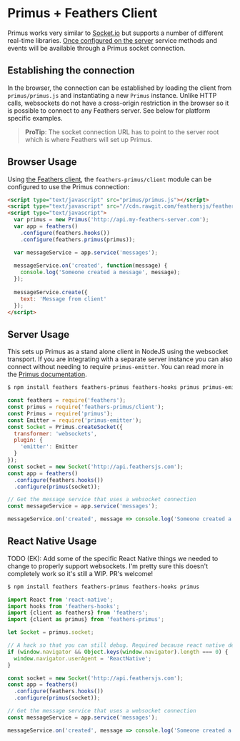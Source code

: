 # Primus + Feathers Client

Primus works very similar to [Socket.io](socket-io.md) but supports a number of different real-time libraries. [Once configured on the server](../real-time/primus.md) service methods and events will be available through a Primus socket connection. 

## Establishing the connection

In the browser, the connection can be established by loading the client from `primus/primus.js` and instantiating a new `Primus` instance. Unlike HTTP calls, websockets do not have a cross-origin restriction in the browser so it is possible to connect to any Feathers server. See below for platform specific examples.

> **ProTip**: The socket connection URL has to point to the server root which is where Feathers will set up Primus.

## Browser Usage

Using [the Feathers client](feathers.md), the `feathers-primus/client` module can be configured to use the Primus connection:

```html
<script type="text/javascript" src="primus/primus.js"></script>
<script type="text/javascript" src="//cdn.rawgit.com/feathersjs/feathers-client/v1.0.0/dist/feathers.js"></script>
<script type="text/javascript">
  var primus = new Primus('http://api.my-feathers-server.com');
  var app = feathers()
    .configure(feathers.hooks())
    .configure(feathers.primus(primus));

  var messageService = app.service('messages');
  
  messageService.on('created', function(message) {
    console.log('Someone created a message', message);
  });
  
  messageService.create({
    text: 'Message from client'
  });
</script>
```

## Server Usage

This sets up Primus as a stand alone client in NodeJS using the websocket transport. If you are integrating with a separate server instance you can also connect without needing to require `primus-emitter`. You can read more in the [Primus documentation](https://github.com/primus/primus#connecting-from-the-server).

```bash
$ npm install feathers feathers-primus feathers-hooks primus primus-emitter ws
```

```js
const feathers = require('feathers');
const primus = require('feathers-primus/client');
const Primus = require('primus');
const Emitter = require('primus-emitter');
const Socket = Primus.createSocket({
  transformer: 'websockets',
  plugin: {
    'emitter': Emitter
  }
});
const socket = new Socket('http://api.feathersjs.com');
const app = feathers()
  .configure(feathers.hooks())
  .configure(primus(socket));

// Get the message service that uses a websocket connection
const messageService = app.service('messages');

messageService.on('created', message => console.log('Someone created a message', message));
```

## React Native Usage

TODO (EK): Add some of the specific React Native things we needed to change to properly support websockets. I'm pretty sure this doesn't completely work so it's still a WIP. PR's welcome!

```bash
$ npm install feathers feathers-primus feathers-hooks primus
```

```js
import React from 'react-native';
import hooks from 'feathers-hooks';
import {client as feathers} from 'feathers';
import {client as primus} from 'feathers-primus';

let Socket = primus.socket;

// A hack so that you can still debug. Required because react native debugger runs in a web worker, which doesn't have a window.navigator attribute.
if (window.navigator && Object.keys(window.navigator).length === 0) {
  window.navigator.userAgent = 'ReactNative';
}

const socket = new Socket('http://api.feathersjs.com');
const app = feathers()
  .configure(feathers.hooks())
  .configure(primus(socket));

// Get the message service that uses a websocket connection
const messageService = app.service('messages');

messageService.on('created', message => console.log('Someone created a message', message));
```
